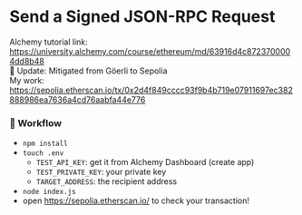 # Send a Signed JSON-RPC Request
Alchemy tutorial link: https://university.alchemy.com/course/ethereum/md/63916d4c8723700004dd8b48
</br> 🚀 Update: Mitigated from Göerli to Sepolia
</br> My work: https://sepolia.etherscan.io/tx/0x2d4f849cccc93f9b4b719e07911697ec382888986ea7636a4cd76aabfa44e776

### 🔄 Workflow
- `npm install`
- `touch .env`
    - `TEST_API_KEY`: get it from Alchemy Dashboard (create app)
    - `TEST_PRIVATE_KEY`: your private key
    - `TARGET_ADDRESS`: the recipient address
- `node index.js`
- open https://sepolia.etherscan.io/ to check your transaction!
